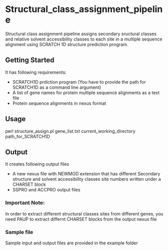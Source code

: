 # Structural_class_assignment_pipeline

Structural class assignment pipeline assigns secondary sructural classes and relative solvent accessibility classes to each site in a multiple sequence alignment using SCRATCH 1D structure prediction program.

## Getting Started
It has following requirements:
- SCRATCH1D prdiction program (You have to provide the path for SCRATCH1D as a command line argument)
- A list of gene names for protein multiple sequence alignments as a text file
- Protein sequence alignments in nexus format

## Usage

perl structure_assign.pl gene_list.txt current_working_directory path_for_SCRATCH1D

## Output

It creates following output files
- A new nexus file with NEWMOD extension that has different Secondary structure and solvent accessibility classes site numbers written under a CHARSET block 
- SSPRO and ACCPRO output files 

### Important Note:

In order to extract different structural classes sites from different genes, you need PAUP to extract differnt CHARSET blocks from the output nexus file

### Sample file

Sample input and output files are provided in the example folder

